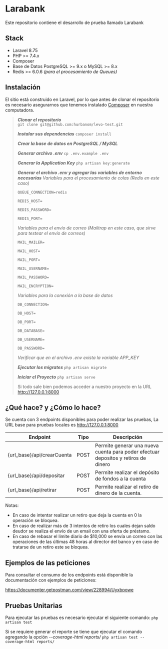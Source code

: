 # Larabank
Este repositorio contiene el desarrollo de prueba llamado Larabank

## Stack

 - Laravel 8.75
 - PHP >= 7.4.x
 - Composer
 - Base de Datos PostgreSQL >= 9.x o MySQL >= 8.x
 - Redis >= 6.0.6 *(para el procesamiento de Queues)*

## Instalación

El sitio está construido en Laravel, por lo que antes de clonar el repositorio es necesario asegurarnos que tenemos instalado [Composer](https://getcomposer.org/) en nuestra computadora.

>    ***Clonar el repositorio***   
>    ``` git clone git@github.com:hurbanom/levo-test.git ```
>    
>    ***Instalar sus dependencias***
>    `composer install`
>    
>    ***Crear la base de datos en PostgreSQL / MySQL***
>
>   ***Generar archivo .env***
>    `cp .env.example .env`
>    
>   ***Generar la Application Key***
>    `php artisan key:generate`
>    
>    ***Generar el archivo .env y agregar las variables de entorno necesarias***
>    *Variables para el procesamiento de colas (Redis en este caso)*
>
>    `QUEUE_CONNECTION=redis`
>
>    `REDIS_HOST=`
>
>    `REDIS_PASSWORD=`
>
>    `REDIS_PORT=`
>
>    
>    *Variables para el envío de correo (Mailtrap en este caso, que sirve para testear el envío de correos)*
>
>    `MAIL_MAILER=`
>
>    `MAIL_HOST=`
>
>    `MAIL_PORT=`
>
>    `MAIL_USERNAME=`
>
>    `MAIL_PASSWORD=`
>
>    `MAIL_ENCRYPTION=`
>     
>    *Variables para la conexión a la base de datos*
>    
>    `DB_CONNECTION=`
>    
>    `DB_HOST=`
>    
>    `DB_PORT=`
>    
>    `DB_DATABASE=`
>    
>    `DB_USERNAME=`
>    
>    `DB_PASSWORD=`
>    
>    *Verificar que en el archivo .env exista la variable APP_KEY*   
>    
>    ***Ejecutar los migrates***
>    `php artisan migrate`
>
> ***Iniciar el Proyecto***
>  `php artisan serve`
>  
>  Si todo sale bien podemos acceder a nuestro proyecto en   la URL http://127.0.0.1:8000

## ¿Qué hace? y ¿Cómo lo hace?

Se cuenta con 3 endpoints disponibles para poder realizar las pruebas, La URL base para pruebas locales es http://127.0.0.1:8000

| Endpoint | Tipo | Descripción |
|--|--|--|
|{url_base}/api/crearCuenta  | POST | Permite generar una nueva cuenta para poder efectuar depositos y retiros de dinero  |
|{url_base}/api/depositar  | POST | Permite realizar el depósito de fondos a la cuenta  |
|{url_base}/api/retirar | POST | Permite realizar el retiro de dinero de la cuenta.|

Notas:
- En caso de intentar realizar un retiro que deja la cuenta en 0 la operación se bloquea.
- En caso de realizar más de 3 intentos de retiro los cuales dejan saldo deudor se realiza el envío de un email con una oferta de préstamo.
- En caso de rebasar el limite diario de $10,000 se envía un correo con las operaciones de las últimas 48 horas al director del banco y en caso de tratarse de un retiro este se bloquea.

## Ejemplos de las peticiones

Para consultar el consumo de los endpoints está disponible la documentación con ejemplos de peticiones:

https://documenter.getpostman.com/view/228994/Uyxbpowe

## Pruebas Unitarias

Para ejecutar las pruebas es necesario ejecutar el siguiente comando:
`php artisan test`

Si se requiere generar el reporte se tiene que ejecutar el comando agregando la opción  *--coverage-html reports/*
`php artisan test --coverage-html reports/`
